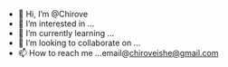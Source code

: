 - 👋 Hi, I’m @Chirove
- 👀 I’m interested in ...
- 🌱 I’m currently learning ...
- 💞️ I’m looking to collaborate on ...
- 📫 How to reach me ...email@chiroveishe@gmail.com

<!---
Chirove/Chirove is a ✨ special ✨ repository because its `README.md` (this file) appears on your GitHub profile.
You can click the Preview link to take a look at your changes.
--->
